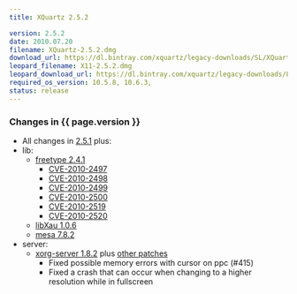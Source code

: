 ```yaml
---
title: XQuartz 2.5.2

version: 2.5.2
date: 2010.07.20
filename: XQuartz-2.5.2.dmg
download_url: https://dl.bintray.com/xquartz/legacy-downloads/SL/XQuartz-2.5.2.dmg
leopard_filename: X11-2.5.2.dmg
leopard_download_url: https://dl.bintray.com/xquartz/legacy-downloads/Leopard/X11-2.5.2.dmg
required_os_version: 10.5.8, 10.6.3,
status: release
---
```


### Changes in {{ page.version }} ###
  * All changes in [2.5.1](XQuartz-2.5.1.html) plus:
  * lib:
      * [freetype 2.4.1](http://freetype.sourceforge.net/index2.html#release-freetype-2.4.1)
        * [CVE-2010-2497](http://cve.mitre.org/cgi-bin/cvename.cgi?name=CVE-2010-2497)
        * [CVE-2010-2498](http://cve.mitre.org/cgi-bin/cvename.cgi?name=CVE-2010-2498)
        * [CVE-2010-2499](http://cve.mitre.org/cgi-bin/cvename.cgi?name=CVE-2010-2499)
        * [CVE-2010-2500](http://cve.mitre.org/cgi-bin/cvename.cgi?name=CVE-2010-2500)
        * [CVE-2010-2519](http://cve.mitre.org/cgi-bin/cvename.cgi?name=CVE-2010-2519)
        * [CVE-2010-2520](http://cve.mitre.org/cgi-bin/cvename.cgi?name=CVE-2010-2520)
      * [libXau 1.0.6](http://lists.x.org/archives/xorg-announce/2010-July/001355.html)
      * [mesa 7.8.2](http://www.mesa3d.org/relnotes-7.8.2.html)
  * server:
    * [xorg-server 1.8.2](http://lists.freedesktop.org/archives/xorg-announce/2010-June/001342.html) plus [other patches](https://github.com/XQuartz/xorg-server/commits/XQuartz-2.5.2)
      * Fixed possible memory errors with cursor on ppc (#415)
      * Fixed a crash that can occur when changing to a higher resolution while in fullscreen
